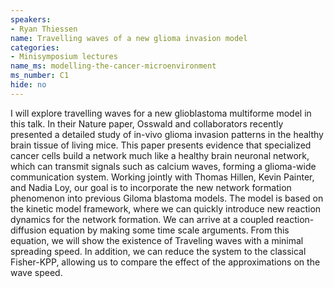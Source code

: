 ```yaml
---
speakers:
- Ryan Thiessen
name: Travelling waves of a new glioma invasion model
categories:
- Minisymposium lectures
name_ms: modelling-the-cancer-microenvironment
ms_number: C1
hide: no
---
```

I will explore travelling waves for a new glioblastoma multiforme model in this talk. In their Nature paper, Osswald and collaborators recently presented a detailed study of in-vivo glioma invasion patterns in the healthy brain tissue of living mice. This paper presents evidence that specialized cancer cells build a network much like a healthy brain neuronal network, which can transmit signals such as calcium waves, forming a glioma-wide communication system. Working jointly with Thomas Hillen, Kevin Painter, and Nadia Loy, our goal is to incorporate the new network formation phenomenon into previous Giloma blastoma models. The model is based on the kinetic model framework, where we can quickly introduce new reaction dynamics for the network formation. We can arrive at a coupled reaction-diffusion equation by making some time scale arguments. From this equation, we will show the existence of Traveling waves with a minimal spreading speed. In addition, we can reduce the system to the classical Fisher-KPP, allowing us to compare the effect of the approximations on the wave speed.


